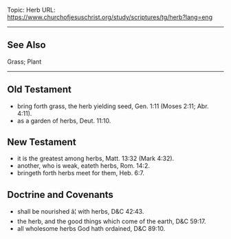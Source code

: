 Topic: Herb
URL: https://www.churchofjesuschrist.org/study/scriptures/tg/herb?lang=eng

---

## See Also

Grass; Plant

---

## Old Testament

- bring forth grass, the herb yielding seed, Gen. 1:11 (Moses 2:11; Abr. 4:11).
- as a garden of herbs, Deut. 11:10.

## New Testament

- it is the greatest among herbs, Matt. 13:32 (Mark 4:32).
- another, who is weak, eateth herbs, Rom. 14:2.
- bringeth forth herbs meet for them, Heb. 6:7.

## Doctrine and Covenants

- shall be nourished â¦ with herbs, D&C 42:43.
- the herb, and the good things which come of the earth, D&C 59:17.
- all wholesome herbs God hath ordained, D&C 89:10.


